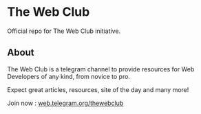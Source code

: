 # The Web Club

Official repo for The Web Club initiative.

## About

The Web Club is a telegram channel to provide resources for Web Developers of any kind, from novice to pro.

Expect great articles, resources, site of the day and many more!

Join now : [web.telegram.org/thewebclub](https://web.telegram.org/thewebclub)
